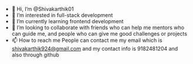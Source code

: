 - 👋 Hi, I’m @Shivakarthik01
- 👀 I’m interested in full-stack development
- 🌱 I’m currently learning frontend development
- 💞️ I’m looking to collaborate with friends who can help me mentors who can guide me, and people who can give me good challenges or projects
- 📫 How to reach me People can contact me my email which is shivakarthik924@gmail.com and my contact info is 9182481204 and also through github

<!---
Shivakarthik01/Shivakarthik01 is a ✨ particular ✨ repository because its `README.md` (this file) appears on your GitHub profile.
You can click the Preview link to take a look at your changes.
--->
